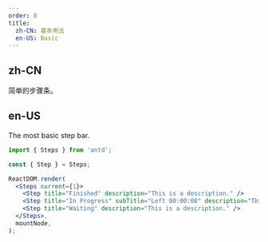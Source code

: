 ```yaml
---
order: 0
title:
  zh-CN: 基本用法
  en-US: Basic
---
```


## zh-CN

简单的步骤条。

## en-US

The most basic step bar.

```jsx
import { Steps } from 'antd';

const { Step } = Steps;

ReactDOM.render(
  <Steps current={1}>
    <Step title="Finished" description="This is a description." />
    <Step title="In Progress" subTitle="Left 00:00:08" description="This is a description." />
    <Step title="Waiting" description="This is a description." />
  </Steps>,
  mountNode,
);
```
